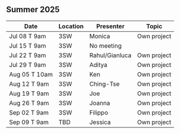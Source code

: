 ## Summer 2025

| Date            | Location   | Presenter                | Topic              |
|-----------------|------------|--------------------------|--------------------|
| Jul 08 T 9am    | 3SW        | Monica                   | Own project        |
| Jul 15 T 9am    | 3SW        | No meeting               |                    |
| Jul 22 T 9am    | 3SW        | Rahul/Gianluca           | Own project        |
| Jul 29 T 9am    | 3SW        | Aditya                   | Own project        |
| Aug 05 T 10am    | 3SW        | Ken                      | Own project        |
| Aug 12 T 9am    | 3SW        | Ching-Tse                | Own project        |
| Aug 19 T 9am    | 3SW        | Joe                      | Own project        |
| Aug 26 T 9am    | 3SW        | Joanna                   | Own project        |
| Sep 02 T 9am    | 3SW        | Filippo                  | Own project        |
| Sep 09 T 9am    | TBD        | Jessica                  | Own project        |
